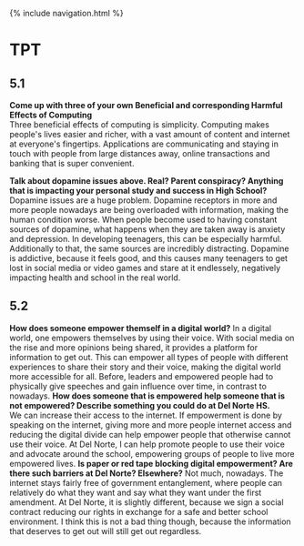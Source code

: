 {% include navigation.html %}
# TPT
## 5.1
**Come up with three of your own Beneficial and corresponding Harmful Effects of Computing**   
Three beneficial effects of computing is simplicity. Computing makes people's lives easier and richer, with a vast amount of content and internet at everyone's fingertips. Applications are communicating and staying in touch with people from large distances away, online transactions and banking that is super convenient. 

**Talk about dopamine issues above. Real? Parent conspiracy? Anything that is impacting your personal study and success in High School?**
Dopamine issues are a huge problem. Dopamine receptors in more and more people nowadays are being overloaded with information, making the human condition worse. When people become used to having constant sources of dopamine, what happens when they are taken away is anxiety and depression. In developing teenagers, this can be especially harmful. Additionally to that, the same sources are incredibly distracting. Dopamine is addictive, because it feels good, and this causes many teenagers to get lost in social media or video games and stare at it endlessely, negatively impacting health and school in the real world.

## 5.2  
**How does someone empower themself in a digital world?**
In a digital world, one empowers themselves by using their voice. With social media on the rise and more opinions being shared, it provides a platform for information to get out. This can empower all types of people with different experiences to share their story and their voice, making the digital world more accessible for all. Before, leaders and empowered people had to physically give speeches and gain influence over time, in contrast to nowadays.
**How does someone that is empowered help someone that is not empowered? Describe something you could do at Del Norte HS.**  
We can increase their access to the internet. If empowerment is done by speaking on the internet, giving more and more people internet access and reducing the digital divide can help empower people that otherwise cannot use their voice. At Del Norte, I can help promote people to use their voice and advocate around the school, empowering groups of people to live more empowered lives.
**Is paper or red tape blocking digital empowerment? Are there such barriers at Del Norte? Elsewhere?**
Not much, nowadays. The internet stays fairly free of government entanglement, where people can relatively do what they want and say what they want under the first amendment. At Del Norte, it is slightly different, because we sign a social contract reducing our rights in exchange for a safe and better school environment. I think this is not a bad thing though, because the information that deserves to get out will still get out regardless.
